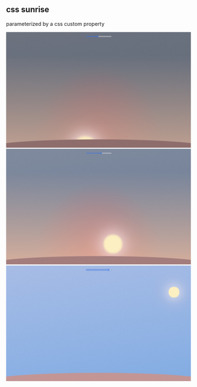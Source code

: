 ## css sunrise

parameterized by a css custom property

<img src="./screenshots/sun-1.jpg">

<img src="./screenshots/sun-2.jpg">

<img src="./screenshots/sun-3.jpg">
